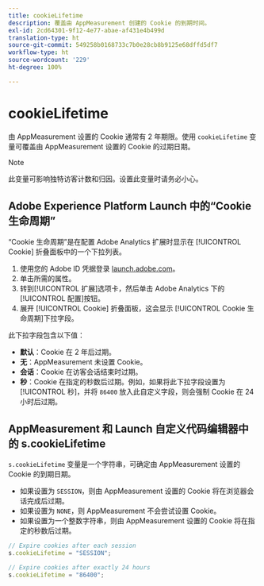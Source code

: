 ```yaml
---
title: cookieLifetime
description: 覆盖由 AppMeasurement 创建的 Cookie 的到期时间。
exl-id: 2cd64301-9f12-4e77-abae-af431e4b499d
translation-type: ht
source-git-commit: 549258b0168733c7b0e28cb8b9125e68dffd5df7
workflow-type: ht
source-wordcount: '229'
ht-degree: 100%

---
```


# cookieLifetime

由 AppMeasurement 设置的 Cookie 通常有 2 年期限。使用 `cookieLifetime` 变量可覆盖由 AppMeasurement 设置的 Cookie 的过期日期。

>[!NOTE]
>
>此变量可影响独特访客计数和归因。设置此变量时请务必小心。

## Adobe Experience Platform Launch 中的“Cookie 生命周期”

“Cookie 生命周期”是在配置 Adobe Analytics 扩展时显示在 [!UICONTROL Cookie] 折叠面板中的一个下拉列表。

1. 使用您的 Adobe ID 凭据登录 [launch.adobe.com](https://launch.adobe.com)。
2. 单击所需的属性。
3. 转到[!UICONTROL 扩展]选项卡，然后单击 Adobe Analytics 下的[!UICONTROL 配置]按钮。
4. 展开 [!UICONTROL Cookie] 折叠面板，这会显示 [!UICONTROL Cookie 生命周期]下拉字段。

此下拉字段包含以下值：

* **默认**：Cookie 在 2 年后过期。
* **无**：AppMeasurement 未设置 Cookie。
* **会话**：Cookie 在访客会话结束时过期。
* **秒**：Cookie 在指定的秒数后过期。例如，如果将此下拉字段设置为[!UICONTROL 秒]，并将 `86400` 放入此自定义字段，则会强制 Cookie 在 24 小时后过期。

## AppMeasurement 和 Launch 自定义代码编辑器中的 s.cookieLifetime

`s.cookieLifetime` 变量是一个字符串，可确定由 AppMeasurement 设置的 Cookie 的到期日期。

* 如果设置为 `SESSION`，则由 AppMeasurement 设置的 Cookie 将在浏览器会话完成后过期。
* 如果设置为 `NONE`，则 AppMeasurement 不会尝试设置 Cookie。
* 如果设置为一个整数字符串，则由 AppMeasurement 设置的 Cookie 将在指定的秒数后过期。

```js
// Expire cookies after each session
s.cookieLifetime = "SESSION";

// Expire cookies after exactly 24 hours
s.cookieLifetime = "86400";
```
